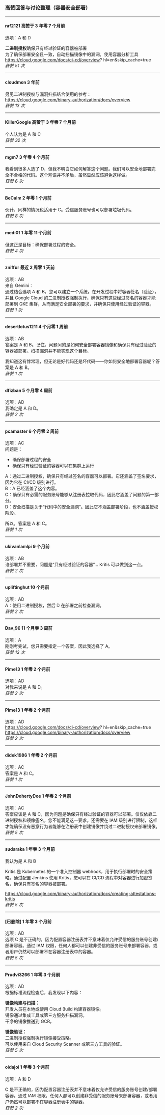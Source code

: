 ### 高赞回答与讨论整理（容器安全部署）

---

#### raf2121 高赞于 3 年零 7 个月前    
选项：A 和 D  

**二进制授权**确保只有经过验证的容器被部署    
为了确保部署安全且一致，自动扫描镜像中的漏洞，使用容器分析工具    
https://cloud.google.com/docs/ci-cd/overview?   hl=en&skip_cache=true  
*获赞 51 次*

---

#### cloudmon 3 年前    
另见二进制授权与漏洞扫描结合使用的参考：    
https://cloud.google.com/binary-authorization/docs/overview  
*获赞 13 次*

---

#### KillerGoogle 高赞于 3 年零 7 个月前    
个人认为是 A 和 C  
*获赞 32 次*

---

#### mgm7 3 年零 4 个月前    
我看到很多人选了 D，但我不明白它如何解答这个问题。我们可以安全地部署完全不合格的代码。这个短语并不矛盾，虽然显然应该避免这样做。  
*获赞 6 次*

---

#### BeCalm 2 年零 1 个月前    
伙计，同样的情况也适用于 C。受信服务账号也可以部署垃圾代码。  
*获赞 8 次*

---

#### medi01 1 年零 11 个月前    
但这正是目标：确保部署过程的安全。  
*获赞 4 次*

---

#### zniffur 最近 2 周零 1 天前    
选项：AB    
来自 Gemini：    
通过结合选项 A 和 B，您可以建立一个系统，在开发过程中将容器签名（验证），并且 Google Cloud 的二进制授权强制执行，确保只有这些经过签名的容器才能部署到 GKE 集群，从而满足安全部署的要求，并确保只使用经过验证的容器。  
*获赞 1 次*

---

#### desertlotus1211 4 个月零 1 周前    
选项：AB    
答案是 A 和 B。记住，问题问的是如何安全部署容器镜像和确保只有经过验证的容器被部署。扫描漏洞并不能实现这个目标。  
  
我知道这有悖常理，但无论是好代码还是坏代码——你如何安全地部署容器呢？答案是 A 和 B。  
*获赞 1 次*

---

#### dfizban 5 个月零 4 周前    
选项：AD    
我确定是 A 和 D。  
*获赞 2 次*

---

#### pcamaster 6 个月零 2 周前    
选项：AC    
问题是：  
- 确保部署过程的安全  
- 确保只有经过验证的容器可以在集群上运行  
  
A：通过二进制授权，确保只有经过签名的容器可以部署。它还涵盖了签名要求，因为它在 CI/CD 级别进行。    
B：A 已经涵盖了这个内容。    
C：确保只有必需的服务账号能够从注册表拉取代码，因此它涵盖了问题的第一部分。    
D：安全扫描是关于“代码中的安全漏洞”。因此它不涵盖部署阶段，也不涵盖授权阶段。  
  
所以，答案是 A 和 C。  
*获赞 1 次*

---

#### ukivanlamlpi 9 个月前    
选项：AB    
谁部署并不重要，问题是“只有经过验证的容器”... Kritis 可以做到这一点。  
*获赞 2 次*

---

#### upliftinghut 10 个月前    
选项：AD    
A：使用二进制授权，然后 D 在部署之前检查漏洞。  
*获赞 2 次*

---

#### Dav_96 11 个月零 3 周前    
选项：A    
刚刚考完试，您只需要指定一个答案，因此我选择了 A。  
*获赞 13 次*

---

#### Pime13 1 年零 2 个月前    
选项：AD    
对我来说是 A 和 D。  
*获赞 2 次*

---

#### Pime13 1 年零 2 个月前    
选项：AD    
https://cloud.google.com/docs/ci-cd/overview?   hl=en&skip_cache=true    
https://cloud.google.com/binary-authorization/docs/overview  
*获赞 2 次*

---

#### didek1986 1 年零 2 个月前    
选项：AC    
答案是 A 和 C。  
*获赞 1 次*

---

#### JohnDohertyDoe 1 年零 2 个月前    
选项：AC    
答案应该是 A 和 C，因为问题是确保只有经过验证的容器可以部署。仅仅依靠二进制授权和镜像签名，您不能满足这一要求，还需要在 IAM 级别进行限制，这样才能确保没有恶意行为者能够在注册表中创建镜像并绕过二进制授权来部署镜像。  
*获赞 5 次*

---

#### sudaraka 1 年零 3 个月前    
我认为是 A 和 B  
  
Kritis 是 Kubernetes 的一个准入控制器 webhook，用于执行部署时的安全策略。通过配置 Jenkins 使用 Kritis，您可以在 CI/CD 流程中对容器进行加密签名，确保只有签名的容器被部署。  
  
https://cloud.google.com/binary-authorization/docs/creating-attestations-kritis  
*获赞 5 次*

---

#### [已删除] 1 年零 3 个月前    
选项：AD    
选项 C 是不正确的，因为配置容器注册表并不意味着仅允许受信的服务账号创建/部署容器。通过 IAM 权限，任何人都可以创建非受信的服务账号来部署容器，或者用户仍然可以部署不在容器注册表中的容器。  
*获赞 5 次*

---

#### Prudvi3266 1 年零 3 个月前    
选项：AD    
根据标准流程检查后，我发现以下内容：  

**镜像构建与扫描：**    
开发人员在本地或使用 Cloud Build 构建容器镜像。    
镜像通过集成工具或第三方服务扫描漏洞。    
干净的镜像推送到 GCR。  

**镜像验证：**    
二进制授权强制执行镜像接受策略。    
可以使用来自 Cloud Security Scanner 或第三方工具的验证。  
*获赞 5 次*

---

#### oidajoi 1 年零 3 个月前    
选项：A 和 D  
  
C 是不正确的，因为配置容器注册表并不意味着仅允许受信的服务账号创建/部署容器。通过 IAM 权限，任何人都可以创建非受信的服务账号来部署容器，或者用户仍然可以部署不在容器注册表中的容器。  
*获赞 2 次*

